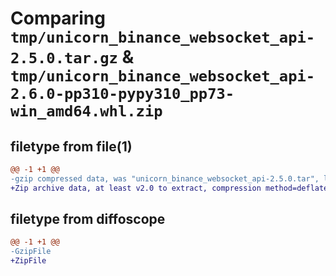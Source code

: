 # Comparing `tmp/unicorn_binance_websocket_api-2.5.0.tar.gz` & `tmp/unicorn_binance_websocket_api-2.6.0-pp310-pypy310_pp73-win_amd64.whl.zip`

## filetype from file(1)

```diff
@@ -1 +1 @@
-gzip compressed data, was "unicorn_binance_websocket_api-2.5.0.tar", last modified: Sat May  4 10:48:26 2024, max compression
+Zip archive data, at least v2.0 to extract, compression method=deflate
```

## filetype from diffoscope

```diff
@@ -1 +1 @@
-GzipFile
+ZipFile
```

